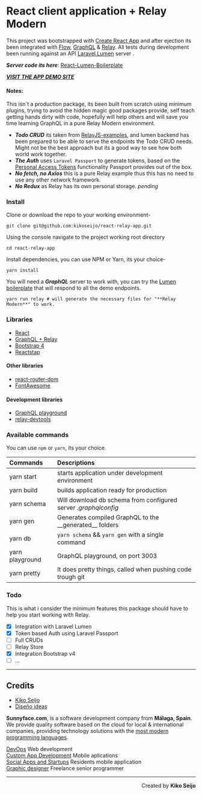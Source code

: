 # React client application + Relay Modern

This project was bootstrapped with [Create React App](https://github.com/facebookincubator/create-react-app) and after ejection its been integrated with [Flow](https://flow.org), [GraphQL](http://graphql.org) & [Relay](https://facebook.github.io/relay/).
All tests during development been running against an API [Laravel Lumen](https://lumen.laravel.com) server .

**_Server code its here_**: [React-Lumen-Boilerplate](https://github.com/kikoseijo/lumen-graphql-boilerplate)

[**_VISIT THE APP DEMO SITE_**](https://kikoseijo.github.io/react-relay-app/)

#### Notes:

This isn´t a production package, its been built from scratch using minimum plugins, trying to avoid the hidden magic good packages provide, self teach getting hands dirty with code, hopefully will help others and will save you time learning GraphQL in a pure Relay Modern environment.

* **_Todo CRUD_** its taken from [RelayJS-examples](https://github.com/relayjs/relay-examples), and lumen backend has been prepared to be able to serve the endpoints the Todo CRUD needs. Might not be the best approach but its a good way to see how both world work together.
* **_The Auth_** uses `Laravel Passport` to generate tokens, based on the [Personal Access Tokens](https://laravel.com/docs/5.5/passport#personal-access-tokens) functionality Passport provides out of the box.
* **_No fetch, no Axios_** this is a pure Relay example thus this has no need to use any other network framework.
* **_No Redux_** as Relay has its own personal storage. _pending_

### Install

Clone or download the repo to your working environment-

```
git clone git@github.com:kikoseijo/react-relay-app.git
```

Using the console navigate to the project working root directory

```
cd react-relay-app
```

Install dependencies, you can use NPM or Yarn, its your choice-

```
yarn install
```

You will need a **_GraphQL_** server to work with, you can try the [Lumen boilerplate](https://github.com/kikoseijo/lumen-graphql-boilerplate) that will respond to all the demo endpoints.

```
yarn run relay # will generate the necessary files for "**Relay Modern**" to work.
```

### Libraries

* [React](https://reactjs.org)
* [GraphQL + Relay](https://facebook.github.io/relay/)
* [Bootstrap 4](https://getbootstrap.com)
* [Reactstap](https://reactstrap.github.io)

#### Other libraries

* [react-router-dom](https://github.com/ReactTraining/react-router/tree/master/packages/react-router-dom)
* [FontAwesome](https://github.com/FortAwesome/react-fontawesome)

#### Development libraries

* [GraphQL playground](https://github.com/graphcool/graphql-playground)
* [relay-devtools](https://www.npmjs.com/package/relay-devtools)

### Available commands

You can use `npm` or `yarn`, its your choice.

| Commands        | Descriptions                                                    |
| :-------------- | :-------------------------------------------------------------- |
| yarn start      | starts application under development environment                |
| yarn build      | builds application ready for production                         |
| yarn schema     | Will download db schema from configured server _.graphqlconfig_ |
| yarn gen        | Generates compiled GraphQL to the \_\_generated\_\_ folders     |
| yarn db         | `yarn schema` && `yarn gen` with a single command               |
| yarn playground | GraphQL playground, on port 3003                                |
| yarn pretty     | It does pretty things, called when pushing code trough git      |

### Todo

This is what i consider the minimum features this package should have to help you start working with Relay.

* [x] Integration with Laravel Lumen
* [x] Token based Auth using Laravel Passport
* [ ] Full CRUDs
* [ ] Relay Store
* [x] Integration Bootstrap v4
* [ ] ...

---

## Credits

* [Kiko Seijo](http://kikoseijo.com 'Laravel, React, Vue, Mobile freelancer in Málaga')
* [Diseño ideas](http://disenoideas.com 'Real estate website designer in Marbella')

**Sunnyface.com**, is a software development company from **Málaga, Spain**. We provide quality software based on the cloud for local & international companies, providing technology solutions with the [most modern programming languages](https://sunnyface.com/tecnologia/ 'Programador experto react y vue en Málaga').

[DevOps](https://sunnyface.com 'Programador ios málaga Marbella') Web development  
[Custom App Development](https://gestorapp.com 'Gestor de aplicaciones moviles en málaga, mijas, marbella') Mobile aplications  
[Social Apps and Startups](https://sosvecinos.com 'Plataforma móvil para la gestion de comunidades') Residents mobile application  
[Graphic designer](https://kikoseijo.com 'Programador freelance movil y Laravel') Freelance senior programmer

---

<div dir=rtl markdown=1>Created by <b>Kiko Seijo</b></div>
